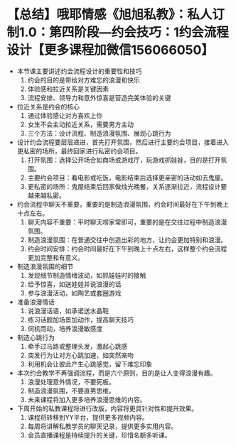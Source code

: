 # 【总结】哦耶情感《旭旭私教》：私人订制1.0：第四阶段—约会技巧：1约会流程设计【更多课程加微信156066050】

-   本节课主要讲述约会流程设计的重要性和技巧
    1.  约会的目的是带给对方难忘的浪漫和快乐
    2.  体验感和拉近关系是关键因素
    3.  流程安排、领导力和意外惊喜是营造完美体验的关键
-   拉近关系是约会的核心
    1.  通过体验感让对方喜欢上你
    2.  女生不会主动拉近关系，需要男方主动
    3.  三个方法：设计流程、制造浪漫氛围、展现心跳行为
-   设计约会流程要层层递进，首先打开氛围，然后进行主要约会项目，接着进入更私密的场所，最终回家进行私密约会项目。
    1.  打开氛围：选择公开场合如商场或游戏厅，玩游戏抓娃娃，目的是打开氛围。
    2.  主要约会项目：看电影或吃饭，电影结束后选择更亲密的活动如去鬼屋。
    3.  更私密的场所：鬼屋结束后回家做烛光晚餐，关系逐渐拉近，流程设计要越来越私密。
-   约会流程中聊天不重要，重要的是制造浪漫氛围，约会时间最好在下午到晚上十点左右。
    1.  聊天内容不重要：平时聊天唠家常即可，重要的是在交往过程中制造浪漫氛围。
    2.  制造浪漫氛围：在普通交往中创造出彩的地方，让约会更加特别和浪漫。
    3.  约会时间安排：约会时间最好在下午到晚上十点左右，这样整个约会流程更加完整和有意义。
-   制造浪漫氛围的细节
    1.  发现细节制造情绪波动，如抓娃娃时的接触
    2.  给予惊喜，如送娃娃并说浪漫的话
    3.  参与浪漫活动，如陶艺或套圈游戏
-   准备浪漫情话
    1.  说浪漫话语，如承诺送水晶鞋
    2.  练习话题加场景加动作，提高聊天技巧
    3.  伺机而动，培养浪漫敏感度
-   制造心跳行为
    1.  牵手过马路或整理头发，激起心跳感
    2.  突发行为让对方心跳加速，如突然亲吻
    3.  利用机会让彼此产生心跳感觉，留下难忘印象
-   本次约会教学不再强调流程，而是六个原则，目的是让人变得浪漫有趣。
    1.  浪漫处理意外情况，不要死板。
    2.  制造浪漫氛围，不要直男思维。
    3.  未来课程将加入更多培养浪漫思维的内容。
-   下周开始的私教课程将进行改版，内容将更具针对性和提升效果。
    1.  课程将转移到YY平台，提供更多视频内容。
    2.  每周将讲解私教学员的聊天记录，提供更多实用内容。
    3.  会员直播课程是持续提升的关键，珍惜名额多听课。